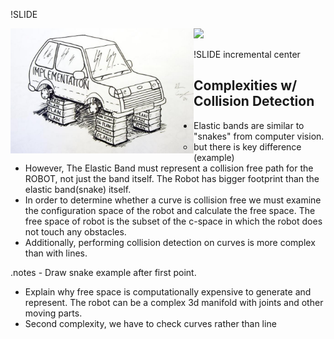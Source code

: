 !SLIDE 

  <img src="implementation.jpg" style="float: left; margin: 0, auto; height: 200px;" />
  <img src="math.png style="float: right; margin: 0, auto; height: 200px;" />
  
!SLIDE incremental center

## Complexities w/ Collision Detection
- Elastic bands are similar to "snakes" from computer vision.
  - but there is key difference (example)
- However, The Elastic Band must represent a collision free path for the ROBOT, not just the band itself. The Robot has bigger footprint than the elastic band(snake) itself.
- In order to determine whether a curve is collision free we must examine the configuration space of the robot and calculate the free space. The free space of robot is the subset of the c-space in which the robot does not touch any obstacles.
- Additionally, performing collision detection on curves is more complex than with lines.

.notes - Draw snake example after first point.
- Explain why free space is computationally expensive to generate and represent. The robot can be a complex 3d manifold with joints and other moving parts.
- Second complexity, we have to check curves rather than line 
